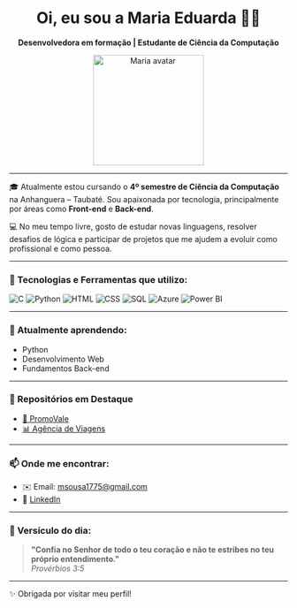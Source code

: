 <h1 align="center">Oi, eu sou a Maria Eduarda 👋🏽</h1>

<p align="center">
  <strong>Desenvolvedora em formação | Estudante de Ciência da Computação</strong>
</p>

<p align="center">
  <img src="https://raw.githubusercontent.com/Madusousa23/Madusousa23/main/assets/maria-ilustracao.png" alt="Maria avatar" height="200">
</p>

---

🎓 Atualmente estou cursando o **4º semestre de Ciência da Computação** na Anhanguera – Taubaté. Sou apaixonada por tecnologia, principalmente por áreas como **Front-end** e **Back-end**.

💻 No meu tempo livre, gosto de estudar novas linguagens, resolver desafios de lógica e participar de projetos que me ajudem a evoluir como profissional e como pessoa.

---

### 🚀 Tecnologias e Ferramentas que utilizo:

![C](https://img.shields.io/badge/C-00599C?style=flat&logo=c&logoColor=white)
![Python](https://img.shields.io/badge/Python-3776AB?style=flat&logo=python&logoColor=white)
![HTML](https://img.shields.io/badge/HTML5-E34F26?style=flat&logo=html5&logoColor=white)
![CSS](https://img.shields.io/badge/CSS3-1572B6?style=flat&logo=css3&logoColor=white)
![SQL](https://img.shields.io/badge/SQL-4479A1?style=flat&logo=mysql&logoColor=white)
![Azure](https://img.shields.io/badge/Azure-0089D6?style=flat&logo=microsoft-azure&logoColor=white)
![Power BI](https://img.shields.io/badge/Power%20BI-F2C811?style=flat&logo=powerbi&logoColor=black)

---

### 🌱 Atualmente aprendendo:

- Python
- Desenvolvimento Web
- Fundamentos Back-end

---

### 📌 Repositórios em Destaque

- [🔐 PromoVale](https://github.com/Madusousa23/PromoVale)
- [📊 Agência de Viagens](https://github.com/Madusousa23/Ag-ncia_Viagens)

---

### 📫 Onde me encontrar:

- ✉️ Email: msousa1775@gmail.com  
- 💼 [LinkedIn](https://www.linkedin.com/in/maria-eduarda-santos-tecnologia)

---

### 💜 Versículo do dia:

> **"Confia no Senhor de todo o teu coração e não te estribes no teu próprio entendimento."**  
> _Provérbios 3:5_

---

✨ Obrigada por visitar meu perfil!

